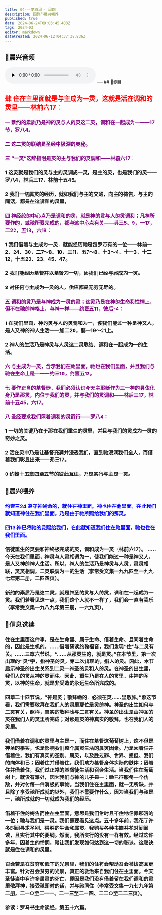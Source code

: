 ```yaml
---
title: 04---第四周 · 周四
description: 国殇节晨兴喂养
published: true
date: 2024-06-24T09:03:45.403Z
tags: 2024-03
editor: markdown
dateCreated: 2024-06-12T04:37:38.836Z
---
```


## 🎵晨兴音频
<audio id="audio" controls="" preload="none">
      <source id="mp3" src="/2024-03/week4/week4day4.mp3">
</audio>
---
## 📖纲目

## <font color=red>肆    住在主里面就是与主成为一灵，这就是活在调和的灵里——林前六17：</font>

### <font color=purple>一    新约的素质乃是神的灵与人的灵这二灵，调和在一起成为一——17节，罗八4。</font>

### <font color=purple>二    这二灵的联结是圣经中极深的奥秘。</font>

### <font color=purple>三    “一灵”这辞指明是灵的主与我们的灵调和——林前六17：</font>

### 1    这灵就是我们的灵与主的灵调成一灵，是主的灵，也是我们的灵——罗八4，林后三17，林前十五45。

### 2    我们一切属灵的经历，就如我们与主的交通，向主的祷告，与主的同活，都是在这调和的灵里。

### <font color=purple>四    神经纶的中心点乃是调和的灵，就是神的灵与人的灵调和；凡神所要作的，或祂所要完成的，都与这中心点有关——弗三5、9，一17，二22，五18，六18：</font>

### 1    我们借着与主成为一灵，就能经历祂是包罗万有的一位——林前一2、24、30，二7～8、10，三11，五7～8，十3～4，十一3，十二12，十五20、23、45、47。

### 2    我们能经历基督并以基督为一切，因我们已经与祂成为一灵。

### 3    对任何与主成为一灵的人，供应都是无穷无尽的。

### <font color=purple>五    调和的灵乃是与神成为一灵的灵；这灵乃是在神的生命和性情上，但不在祂的神格上，与神一样——约壹五11，彼后-4：</font>

### 1    在我们里面，神的灵与人的灵调和为一，使我们能过一种是神又人，是人又神的神人生活——加二20，腓一19～21上。

### 2    神人的生活乃是神灵与人灵这二灵联结、调和在一起成为一的生活。

### <font color=purple>六    与主成为一灵，含示我们在祂里面，祂也在我们里面，并且我们与祂在生命上是一——约三16，约壹五12。</font>

### <font color=purple>七    要作正当的基督徒，我们必须认识今天主耶稣作为三一神的具体化身乃是那灵，内住于我们的灵，并与我们的灵调和——林后三17，林前十五45，六17。</font>

### <font color=purple>八    圣经要求我们照着调和的灵而行——罗八4：</font>

### 1    一切的关键乃在于那在我们重生的灵里，并且与我们的灵成为一灵的奇妙之灵。

### 2    活在灵中乃是让基督充满并浸透我们，直到祂浸润我们全人，而借着我们彰显出来——弗三17。

### 3    约翰十五章四至五节的彼此互住，乃是实行与主是一灵。

## 📖晨兴喂养

### <font color=blue>约壹三24    遵守神诫命的，就住在神里面，神也住在他里面。在此我们就知道神住在我们里面，乃是由于祂所赐给我们的那灵。</font>

### <font color=blue>四13    神已将祂的灵赐给我们，在此就知道我们住在祂里面，祂也住在我们里面。</font>

### 信徒重生的灵要和神终极完成的灵，调和成为一灵（林前六17）。……今天在我们里面，神灵与人灵相调为一，使我们能过一种是神又人，是人又神的神人生活。所以，神人的生活乃是神灵与人灵，灵灵相联，灵灵相调，二灵联调为一的生活（李常受文集一九九四至一九九七年第二册，二四四页）。

### 新约的素质乃是这二灵，就是神圣的灵与人的灵，调和在一起成为一灵。我们若看见这一点，我们这个人就不一样了，我们会一直有喜乐（李常受文集一九八九年第三册，一六九页）。

## 📖信息选读

### 住在主里面这件事，是在生命里、属于生命、借着生命、且同着生命的，因此是生机的。……借着研读约翰福音，我们发现“住”与二灵有关。……三章六节说，“……从那灵生的，就是灵。”在本节里，第一次出现的“灵”字，指神圣的灵，第二次出现的，指人的灵。因此，本节启示神圣的出生关系到二灵—神圣的灵和人的灵。在神圣的出生里，我们人的灵从神的灵而生。因此，重生乃是在人的灵里，由神的圣灵，以神的生命，就是非受造的永远生命所完成的。

### 四章二十四节说，“神是灵；敬拜祂的，必须在灵……里敬拜。”照这节看，我们需要敬拜在我们人的灵里那位是灵的神。神圣的出生如何与二灵有关，照样，真实的敬拜也与二灵有关。神圣的出生是由神圣的灵在我们人的灵里所完成；对那是灵的神真实的敬拜，也在我们人的灵里。

### 我们借着在调和的灵里与主是一，而住在基督这葡萄树上，这不但是神圣的事实，也是影响我们整个属灵生活的属灵因素。乃是因着住并借着住，我们有真实的圣别、属灵，以及胜过罪、世界、撒但、我们的肉体和己；因着住并借着住，我们成为基督身体实际的肢体；因着住并借着住，我们过正常的基督徒生活和召会生活。当我们住在葡萄树上，就没有难处，因为我们与神的儿子是一；祂已征服每一个仇敌，并对付每一件消极的事物。当我们住在主里面，就一无所缺，并且除了享受祂所成就的以外，我们不需要作什么，因为当我们与祂是一，祂所成就的一切就成为我们的经历。

### 借着不住的祷告而住在主里面，意思是我们常时且不住地信靠那活的一位；祂与我们是一灵。我们需要看见这点。五十多年前，我花了许多时间寻求圣别、得胜的生命和属灵。我购买各种书籍并花时间阅读，且实行其中的要纲。然而，我所实行的没有一样有效。经过这许多年，因着主的怜悯，祂让我们发现如何达到这一切的秘诀。这秘诀就是住在调和的灵里。

### 召会若是在贫穷和低下的光景里，我们的住将会帮助召会被拔高且更丰富。针对召会贫穷的光景，真正的救治来自我们住在主里面。今天圣徒当中有许多属灵的死亡，原因是我们没有借着留在我们调和的灵里敬拜神，接受祂即时的话，并与祂同住（李常受文集一九七九年第二册，二一○至二一一、二一三至二一四、二二○至二二三页）。

### 参读：罗马书生命读经，第五十六篇。
<!-- Google tag (gtag.js) -->
<script async src="https://www.googletagmanager.com/gtag/js?id=G-1P8709Z16T"></script>
<script>
  window.dataLayer = window.dataLayer || [];
  function gtag(){dataLayer.push(arguments);}
  gtag('js', new Date());

  gtag('config', 'G-1P8709Z16T');
</script>